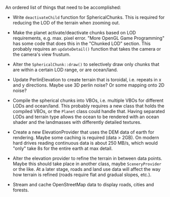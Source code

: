 An ordered list of things that need to be accomplished:

- Write `deactivateChild` function for SphericalChunks. This is required for reducing the LOD of the terrain when zooming out.
- Make the planet activate/deactivate chunks based on LOD requirements, e.g. max. pixel error. "More OpenGL Game Programming" has some code that does this in the "Chunked LOD" section. This probably requires an `updateDetail()` function that takes the camera or the camera's view frustum.
- Alter the `SphericalChunk::draw()` to selectively draw only chunks that are within a certain LOD range, or are ocean/land.

- Update PerlinElevation to create terrain that is toroidal, i.e. repeats in x and y directions. Maybe use 3D perlin noise? Or some mapping onto 2D noise?
- Compile the spherical chunks into VBOs, i.e. multiple VBOs for different LODs and ocean/land. This probably requires a new class that holds the compiled VBOs, or the `Planet` class could handle that. Having separated LODs and terrain type allows the ocean to be rendered with an ocean shader and the landmasses with differently detailed textures.

- Create a new ElevationProvider that uses the DEM data of earth for rendering. Maybe some caching is required (data > 2GB). On modern hard drives reading continuous data is about 250 MB/s, which would "only" take 8s for the entire earth at max detail.
- Alter the elevation provider to refine the terrain in between data points. Maybe this should take place in another class, maybe `SceneryProvider` or the like. At a later stage, roads and land use data will affect the way how terrain is refined (roads require flat and gradual slopes, etc.).
- Stream and cache OpenStreetMap data to display roads, cities and forests.